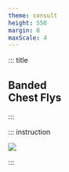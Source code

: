 ```yaml
---
theme: consult
height: 550
margin: 0
maxScale: 4
---
```

<!-- slide template="[[gym-ex]]" -->

::: title
## Banded<br> Chest Flys
:::

::: instruction

![](https://thumbs.gfycat.com/BewitchedTatteredBluewhale-max-1mb.gif)<!-- element style="width:500px;object-fit:contain" -->

:::